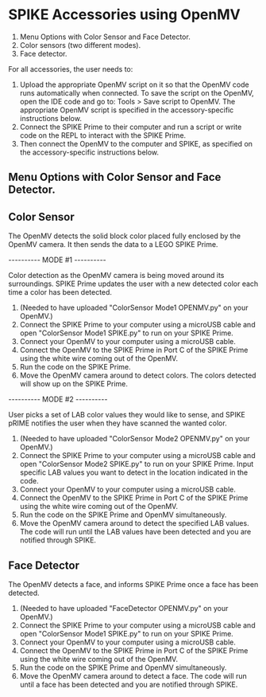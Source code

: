 # SPIKE Accessories using OpenMV

1. Menu Options with Color Sensor and Face Detector.
2. Color sensors (two different modes).
3. Face detector.

For all accessories, the user needs to:

1. Upload the appropriate OpenMV script on it so that the OpenMV code runs automatically when connected. To save the script on the OpenMV, open the IDE code and go to: Tools > Save script to OpenMV. The appropriate OpenMV script is specified in the accessory-specific instructions below.
2. Connect the SPIKE Prime to their computer and run a script or write code on the REPL to interact with the SPIKE Prime.
3. Then connect the OpenMV to the computer and SPIKE, as specified on the accessory-specific instructions below.

Menu Options with Color Sensor and Face Detector.
----------------



Color Sensor
------------

The OpenMV detects the solid block color placed fully enclosed by the OpenMV camera. It then sends the data to a LEGO SPIKE Prime.

---------- MODE #1 ----------

Color detection as the OpenMV camera is being moved around its surroundings. SPIKE Prime updates the user with a new detected color each time a color has been detected. 

1. (Needed to have uploaded "ColorSensor Mode1 OPENMV.py" on your OpenMV.)
2. Connect the SPIKE Prime to your computer using a microUSB cable and open "ColorSensor Mode1 SPIKE.py" to run on your SPIKE Prime.
3. Connect your OpenMV to your computer using a microUSB cable.
4. Connect the OpenMV to the SPIKE Prime in Port C of the SPIKE Prime using the white wire coming out of the OpenMV.
5. Run the code on the SPIKE Prime.
6. Move the OpenMV camera around to detect colors. The colors detected will show up on the SPIKE Prime.

---------- MODE #2 ----------

User picks a set of LAB color values they would like to sense, and SPIKE pRIME notifies the user when they have scanned the wanted color. 

1. (Needed to have uploaded "ColorSensor Mode2 OPENMV.py" on your OpenMV.)
2. Connect the SPIKE Prime to your computer using a microUSB cable and open "ColorSensor Mode2 SPIKE.py" to run on your SPIKE Prime. Input specific LAB values you want to detect in the location indicated in the code.
3. Connect your OpenMV to your computer using a microUSB cable.
4. Connect the OpenMV to the SPIKE Prime in Port C of the SPIKE Prime using the white wire coming out of the OpenMV.
5. Run the code on the SPIKE Prime and OpenMV simultaneously.
6. Move the OpenMV camera around to detect the specified LAB values. The code will run until the LAB values have been detected and you are notified through SPIKE.

Face Detector
--------------- 

The OpenMV detects a face, and informs SPIKE Prime once a face has been detected.

1. (Needed to have uploaded "FaceDetector OPENMV.py" on your OpenMV.)
2. Connect the SPIKE Prime to your computer using a microUSB cable and open "ColorSensor Mode1 SPIKE.py" to run on your SPIKE Prime.
3. Connect your OpenMV to your computer using a microUSB cable.
4. Connect the OpenMV to the SPIKE Prime in Port C of the SPIKE Prime using the white wire coming out of the OpenMV.
5. Run the code on the SPIKE Prime and OpenMV simultaneously.
6. Move the OpenMV camera around to detect a face. The code will run until a face has been detected and you are notified through SPIKE. 

